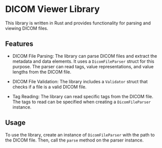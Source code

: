 # DICOM Viewer Library

This library is written in Rust and provides functionality for parsing and viewing DICOM files.

## Features

- DICOM File Parsing: The library can parse DICOM files and extract the metadata and data elements. It uses a `DicomFileParser` struct for this purpose. The parser can read tags, value representations, and value lengths from the DICOM file.

- DICOM File Validation: The library includes a `Validator` struct that checks if a file is a valid DICOM file.

- Tag Reading: The library can read specific tags from the DICOM file. The tags to read can be specified when creating a `DicomFileParser` instance.

## Usage

To use the library, create an instance of `DicomFileParser` with the path to the DICOM file. Then, call the `parse` method on the parser instance.
